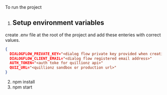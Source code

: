To run the project
1) ## Setup environment variables
create .env file at the root of the project and add these enteries with correct values.

```json
{
  DIALOGFLOW_PRIVATE_KEY="<dialog flow private key provided when creating application in dialog flow>"
  DIALOGFLOW_CLIENT_EMAIL="<dialog flow registered email address>"
  AUTH_TOKEN="<auth toke for quillionz api>"
  QUIZ_URL="<quillionz sandbox or production url>"
}
```
2) npm install
3) npm start
